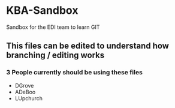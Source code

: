 # KBA-Sandbox
Sandbox for the EDI team to learn GIT
## This files can be edited to understand how branching / editing works

### 3 People currently should be using these files
* DGrove
* ADeBoo
* LUpchurch

